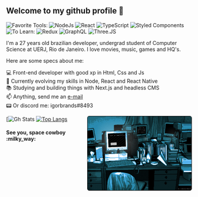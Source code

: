 <h2> Welcome to my github profile 👋 </h2>

![Favorite Tools:](https://img.shields.io/badge/favorite%20stack:%20-%23000.svg?&style=for-the-badge) 
![NodeJs](https://img.shields.io/badge/node%20-39933.svg?&style=for-the-badge&logo=node.js&logoColor=black) 
![React](https://img.shields.io/badge/react%20-%2361DAFB.svg?&style=for-the-badge&logo=react&logoColor=black)
![TypeScript](https://img.shields.io/badge/typescript%20-%23007acc.svg?&style=for-the-badge&logo=typescript&logoColor=white) 
![Styled Components](https://img.shields.io/badge/styled%20components%20-%23DB7093.svg?&style=for-the-badge&logo=styled-components&logoColor=white)<br>
![To Learn:](https://img.shields.io/badge/to%20learn:%20-%23000.svg?&style=for-the-badge)
![Redux](https://img.shields.io/badge/redux%20-%23764ABC.svg?&style=for-the-badge&logo=redux&logoColor=white)
![GraphQL](https://img.shields.io/badge/GraphQl-E10098?style=for-the-badge&logo=graphql&logoColor=white)
![Three.JS](https://img.shields.io/badge/three.js%20-%23FFFFFF.svg?&style=for-the-badge&logo=three.js&logoColor=black)

I'm a 27 years old brazilian developer, undergrad student of Computer Science at UERJ, Rio de Janeiro. 
I love movies, music, games and HQ's.


Here are some specs about me:

:computer: Front-end developer with good xp in Html, Css and Js <br>
:rocket: Currently evolving my skills in Node, React and React Native <br>
:books: Studying and building things with Next.js and headless CMS <br>
:mailbox: Anything, send me an <a href="mailto:igorcantelmo@gmail.com">e-mail</a>  <br>
:pager: Or discord me: igorbrands#8493<br>

[![Gh Stats](https://github-readme-stats.vercel.app/api?username=igorbrands&show_icons=true&hide_border=true&theme=radical&count_private=true)
[![Top Langs](https://github-readme-stats.vercel.app/api/top-langs/?username=igorbrands&layout=compact&theme=algolia)](https://github.com/igorbrands/github-readme-stats)
<img align="right" height="200" style="border:1px solid black; border-radius:5px" src="./coderoom.gif"/>

<h4> See you, space cowboy :milky_way: </h4>


